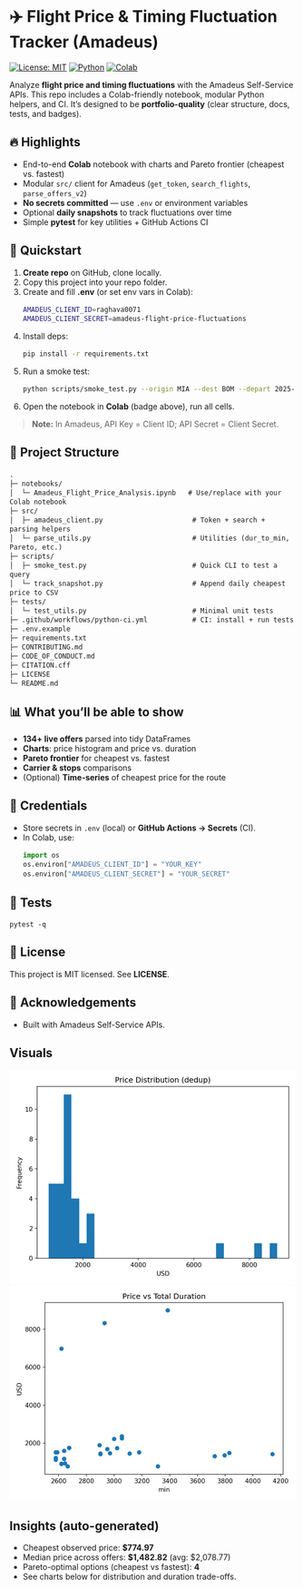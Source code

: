 # ✈️ Flight Price & Timing Fluctuation Tracker (Amadeus)

[![License: MIT](https://img.shields.io/badge/License-MIT-green.svg)](LICENSE)
[![Python](https://img.shields.io/badge/python-3.10%2B-blue.svg)](#)
[![Colab](https://img.shields.io/badge/Run%20in-Colab-orange)](https://colab.research.google.com/github/raghava0071/amadeus-flight-price-fluctuations/blob/main/notebooks/Amadeus_Flight_Price_Analysis.ipynb)

Analyze **flight price and timing fluctuations** with the Amadeus Self-Service APIs.
This repo includes a Colab-friendly notebook, modular Python helpers, and CI.
It’s designed to be **portfolio-quality** (clear structure, docs, tests, and badges).

## 🔥 Highlights
- End-to-end **Colab** notebook with charts and Pareto frontier (cheapest vs. fastest)
- Modular `src/` client for Amadeus (`get_token`, `search_flights`, `parse_offers_v2`)
- **No secrets committed** — use `.env` or environment variables
- Optional **daily snapshots** to track fluctuations over time
- Simple **pytest** for key utilities + GitHub Actions CI

## 🚀 Quickstart
1. **Create repo** on GitHub, clone locally.
2. Copy this project into your repo folder.
3. Create and fill **.env** (or set env vars in Colab):
   ```bash
   AMADEUS_CLIENT_ID=raghava0071
   AMADEUS_CLIENT_SECRET=amadeus-flight-price-fluctuations
   ```
4. Install deps:
   ```bash
   pip install -r requirements.txt
   ```
5. Run a smoke test:
   ```bash
   python scripts/smoke_test.py --origin MIA --dest BOM --depart 2025-12-04 --return 2026-01-16
   ```
6. Open the notebook in **Colab** (badge above), run all cells.

> **Note:** In Amadeus, API Key = Client ID; API Secret = Client Secret.

## 🧭 Project Structure
```
.
├─ notebooks/
│  └─ Amadeus_Flight_Price_Analysis.ipynb   # Use/replace with your Colab notebook
├─ src/
│  ├─ amadeus_client.py                      # Token + search + parsing helpers
│  └─ parse_utils.py                         # Utilities (dur_to_min, Pareto, etc.)
├─ scripts/
│  ├─ smoke_test.py                          # Quick CLI to test a query
│  └─ track_snapshot.py                      # Append daily cheapest price to CSV
├─ tests/
│  └─ test_utils.py                          # Minimal unit tests
├─ .github/workflows/python-ci.yml           # CI: install + run tests
├─ .env.example
├─ requirements.txt
├─ CONTRIBUTING.md
├─ CODE_OF_CONDUCT.md
├─ CITATION.cff
├─ LICENSE
└─ README.md
```

## 📊 What you’ll be able to show
- **134+ live offers** parsed into tidy DataFrames
- **Charts**: price histogram and price vs. duration
- **Pareto frontier** for cheapest vs. fastest
- **Carrier & stops** comparisons
- (Optional) **Time-series** of cheapest price for the route

## 🔑 Credentials
- Store secrets in `.env` (local) or **GitHub Actions → Secrets** (CI).
- In Colab, use:
  ```python
  import os
  os.environ["AMADEUS_CLIENT_ID"] = "YOUR_KEY"
  os.environ["AMADEUS_CLIENT_SECRET"] = "YOUR_SECRET"
  ```

## 🧪 Tests
```
pytest -q
```



## 📄 License
This project is MIT licensed. See **LICENSE**.

## 🙏 Acknowledgements
- Built with Amadeus Self-Service APIs.


## Visuals
![Price distribution](assets/price_hist.png)
![Price vs duration](assets/price_vs_duration.png)


## Insights (auto-generated)
- Cheapest observed price: **$774.97**
- Median price across offers: **$1,482.82** (avg: $2,078.77)
- Pareto-optimal options (cheapest vs fastest): **4**
- See charts below for distribution and duration trade-offs.
